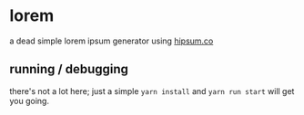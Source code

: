 # lorem
a dead simple lorem ipsum generator using [hipsum.co](https://www.hipsum.co)

## running / debugging
there's not a lot here; just a simple `yarn install` and `yarn run start` will get you going.

